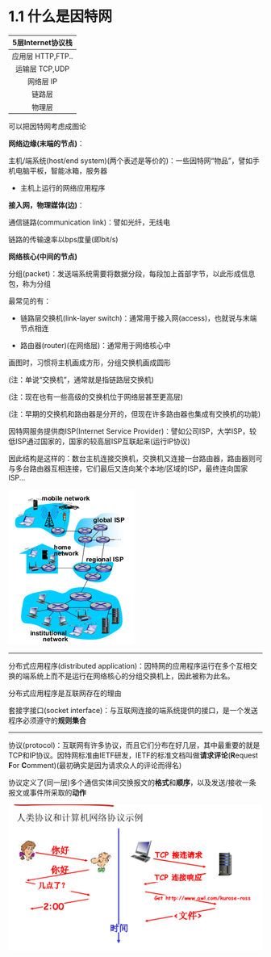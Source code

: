 # 1.1 什么是因特网
| 5层Internet协议栈 |
| :---------------: |
| 应用层 HTTP,FTP.. |
|  运输层 TCP,UDP   |
|     网络层 IP     |
|      链路层       |
|      物理层       |


可以把因特网考虑成图论

**网络边缘(末端的节点)**：

主机/端系统(host/end system)(两个表述是等价的)：一些因特网“物品”，譬如手机电脑平板，智能冰箱，服务器
- 主机上运行的网络应用程序

**接入网，物理媒体(边)**：

通信链路(communication link)：譬如光纤，无线电

链路的传输速率以bps度量(即bit/s)


**网络核心(中间的节点)**

分组(packet)：发送端系统需要将数据分段，每段加上首部字节，以此形成信息包，称为分组

最常见的有：

- 链路层交换机(link-layer switch)：通常用于接入网(access)，也就说与末端节点相连

- 路由器(router)(在网络层)：通常用于网络核心中

画图时，习惯将主机画成方形，分组交换机画成圆形

(注：单说“交换机”，通常就是指链路层交换机)

(注：现在也有一些高级的交换机位于网络层甚至更高层)

(注：早期的交换机和路由器是分开的，但现在许多路由器也集成有交换机的功能)

因特网服务提供商ISP(Internet Service Provider)：譬如公司ISP，大学ISP，较低ISP通过国家的，国家的较高层ISP互联起来(运行IP协议)

因此结构是这样的：数台主机连接交换机，交换机又连接一台路由器，路由器则可与多台路由器互相连接，它们最后又连向某个本地/区域的ISP，最终连向国家ISP...

![](../image/net.png)


-----

分布式应用程序(distributed application)：因特网的应用程序运行在多个互相交换的端系统上而不是运行在网络核心的分组交换机上，因此被称为此名。

分布式应用程序是互联网存在的理由

套接字接口(socket interface)：与互联网连接的端系统提供的接口，是一个发送程序必须遵守的**规则集合**

-----

协议(protocol)：互联网有许多协议，而且它们分布在好几层，其中最重要的就是TCP和IP协议。因特网标准由IETF研发，IETF的标准文档叫做**请求评论**(**R**equest **F**or **C**omment)(最初确实是因为请求众人的评论而得名)

协议定义了(同一层)多个通信实体间交换报文的**格式**和**顺序**，以及发送/接收一条报文或事件所采取的**动作**

![](../image/protocol.png)
